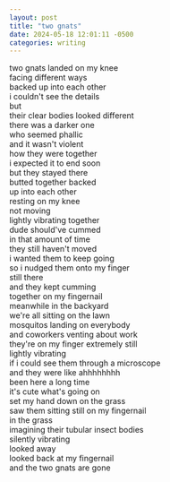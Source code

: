 ```yaml
---
layout: post
title: "two gnats"
date: 2024-05-18 12:01:11 -0500
categories: writing
---
```


two gnats landed on my knee  
facing different ways  
backed up into each other  
i couldn't see the details  
but  
their clear bodies looked different  
there was a darker one  
who seemed phallic  
and it wasn't violent  
how they were together  
i expected it to end soon  
but they stayed there  
butted together backed  
up into each other  
resting on my knee  
not moving  
lightly vibrating together  
dude should've cummed  
in that amount of time  
they still haven't moved  
i wanted them to keep going  
so i nudged them onto my finger  
still there  
and they kept cumming  
together on my fingernail  
meanwhile in the backyard  
we're all sitting on the lawn  
mosquitos landing on everybody  
and coworkers venting about work  
they're on my finger extremely still  
lightly vibrating  
if i could see them through a microscope  
and they were like ahhhhhhhh  
been here a long time  
it's cute what's going on  
set my hand down on the grass  
saw them sitting still on my fingernail  
in the grass  
imagining their tubular insect bodies  
silently vibrating  
looked away  
looked back at my fingernail  
and the two gnats are gone  
